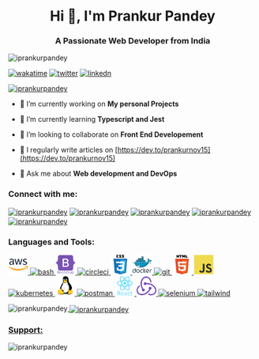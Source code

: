 <h1 align="center">Hi 👋, I'm Prankur Pandey</h1>
<h3 align="center">A Passionate Web Developer from India</h3>


<p align="left"> <img src="https://komarev.com/ghpvc/?username=prankurnov15&label=Profile%20views&color=0e75b6&style=flat" alt="iprankurpandey" /> </p>

[![wakatime](https://wakatime.com/badge/user/e3811de2-0a52-4ea2-9086-f609b86ecb77.svg)](https://wakatime.com/@e3811de2-0a52-4ea2-9086-f609b86ecb77)
[![twitter](https://img.shields.io/twitter/follow/prankurnov15?label=followers&logo=twitter&color=%23007ec6&style=plastic)](https://twitter.com/prankurnov15)
[![linkedn](https://img.shields.io/badge/LinkedIn-blue?style=flat&logo=linkedin&labelColor=blue)](https://www.linkedin.com/in/prankurnov15/)



<p align="left"> <a href="https://github.com/ryo-ma/github-profile-trophy"><img src="https://github-profile-trophy.vercel.app/?username=prankurnov15" alt="iprankurpandey" /></a> </p>

- 🔭 I’m currently working on **My personal Projects**

- 🌱 I’m currently learning **Typescript and Jest**

- 👯 I’m looking to collaborate on **Front End Developement**

- 📝 I regularly write articles on [https://dev.to/prankurnov15](https://dev.to/prankurnov15)

- 💬 Ask me about **Web development and DevOps**


<!-- ### Blogs posts
<!-- BLOG-POST-LIST:START -->


<!-- BLOG-POST-LIST:END --> 

<h3 align="left">Connect with me:</h3>
<p align="left">
<a href="https://dev.to/iprankurpandey" target="blank"><img align="center" src="https://raw.githubusercontent.com/rahuldkjain/github-profile-readme-generator/master/src/images/icons/Social/devto.svg" alt="iprankurpandey" height="30" width="40" /></a>
<a href="https://twitter.com/iprankurpandey" target="blank"><img align="center" src="https://raw.githubusercontent.com/rahuldkjain/github-profile-readme-generator/master/src/images/icons/Social/twitter.svg" alt="iprankurpandey" height="30" width="40" /></a>
<a href="https://linkedin.com/in/iprankurpandey" target="blank"><img align="center" src="https://raw.githubusercontent.com/rahuldkjain/github-profile-readme-generator/master/src/images/icons/Social/linked-in-alt.svg" alt="iprankurpandey" height="30" width="40" /></a>
<a href="https://instagram.com/iprankurpandey" target="blank"><img align="center" src="https://raw.githubusercontent.com/rahuldkjain/github-profile-readme-generator/master/src/images/icons/Social/instagram.svg" alt="iprankurpandey" height="30" width="40" /></a>
<a href="https://www.leetcode.com/iprankurpandey" target="blank"><img align="center" src="https://raw.githubusercontent.com/rahuldkjain/github-profile-readme-generator/master/src/images/icons/Social/leet-code.svg" alt="iprankurpandey" height="30" width="40" /></a>
</p>

<h3 align="left">Languages and Tools:</h3>
<p align="left"> <a href="https://aws.amazon.com" target="_blank" rel="noreferrer"> <img src="https://raw.githubusercontent.com/devicons/devicon/master/icons/amazonwebservices/amazonwebservices-original-wordmark.svg" alt="aws" width="40" height="40"/> </a> <a href="https://www.gnu.org/software/bash/" target="_blank" rel="noreferrer"> <img src="https://www.vectorlogo.zone/logos/gnu_bash/gnu_bash-icon.svg" alt="bash" width="40" height="40"/> </a> <a href="https://getbootstrap.com" target="_blank" rel="noreferrer"> <img src="https://raw.githubusercontent.com/devicons/devicon/master/icons/bootstrap/bootstrap-plain-wordmark.svg" alt="bootstrap" width="40" height="40"/> </a> <a href="https://circleci.com" target="_blank" rel="noreferrer"> <img src="https://www.vectorlogo.zone/logos/circleci/circleci-icon.svg" alt="circleci" width="40" height="40"/> </a> <a href="https://www.w3schools.com/css/" target="_blank" rel="noreferrer"> <img src="https://raw.githubusercontent.com/devicons/devicon/master/icons/css3/css3-original-wordmark.svg" alt="css3" width="40" height="40"/> </a> <a href="https://www.docker.com/" target="_blank" rel="noreferrer"> <img src="https://raw.githubusercontent.com/devicons/devicon/master/icons/docker/docker-original-wordmark.svg" alt="docker" width="40" height="40"/> </a> <a href="https://git-scm.com/" target="_blank" rel="noreferrer"> <img src="https://www.vectorlogo.zone/logos/git-scm/git-scm-icon.svg" alt="git" width="40" height="40"/> </a> <a href="https://www.w3.org/html/" target="_blank" rel="noreferrer"> <img src="https://raw.githubusercontent.com/devicons/devicon/master/icons/html5/html5-original-wordmark.svg" alt="html5" width="40" height="40"/> </a> <a href="https://developer.mozilla.org/en-US/docs/Web/JavaScript" target="_blank" rel="noreferrer"> <img src="https://raw.githubusercontent.com/devicons/devicon/master/icons/javascript/javascript-original.svg" alt="javascript" width="40" height="40"/> </a> <a href="https://kubernetes.io" target="_blank" rel="noreferrer"> <img src="https://www.vectorlogo.zone/logos/kubernetes/kubernetes-icon.svg" alt="kubernetes" width="40" height="40"/> </a> <a href="https://www.linux.org/" target="_blank" rel="noreferrer"> <img src="https://raw.githubusercontent.com/devicons/devicon/master/icons/linux/linux-original.svg" alt="linux" width="40" height="40"/> </a> <a href="https://postman.com" target="_blank" rel="noreferrer"> <img src="https://www.vectorlogo.zone/logos/getpostman/getpostman-icon.svg" alt="postman" width="40" height="40"/> </a> <a href="https://reactjs.org/" target="_blank" rel="noreferrer"> <img src="https://raw.githubusercontent.com/devicons/devicon/master/icons/react/react-original-wordmark.svg" alt="react" width="40" height="40"/> </a> <a href="https://redux.js.org" target="_blank" rel="noreferrer"> <img src="https://raw.githubusercontent.com/devicons/devicon/master/icons/redux/redux-original.svg" alt="redux" width="40" height="40"/> </a> <a href="https://www.selenium.dev" target="_blank" rel="noreferrer"> <img src="https://raw.githubusercontent.com/detain/svg-logos/780f25886640cef088af994181646db2f6b1a3f8/svg/selenium-logo.svg" alt="selenium" width="40" height="40"/> </a> <a href="https://tailwindcss.com/" target="_blank" rel="noreferrer"> <img src="https://www.vectorlogo.zone/logos/tailwindcss/tailwindcss-icon.svg" alt="tailwind" width="40" height="40"/> </a> <a href="https://vuejs.org/" target="_blank" rel="noreferrer"> 

<p><img align="left" src="https://github-readme-stats.vercel.app/api/top-langs?username=prankurnov15&show_icons=true&locale=en&layout=compact" alt="iprankurpandey" /></p><p>&nbsp;<img align="center" src="https://github-readme-stats.vercel.app/api?username=prankurnov15&show_icons=true&locale=en" alt="iprankurpandey" 
/>

<h3 align="left">Support:</h3> <p><a href="https://www.buymeacoffee.com/iprankurpandey"> <img align="left" src="https://cdn.buymeacoffee.com/buttons/v2/default-yellow.png" height="50" width="210" alt="iprankurpandey" /></a></p><br><br>

